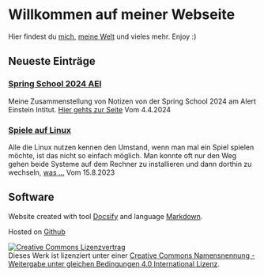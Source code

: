 # Willkommen auf meiner Webseite

Hier findest du [mich](About_Me.md), [meine Welt](Blog.md) und vieles mehr.
Enjoy :)


## Neueste Einträge

### [Spring School 2024 AEI](Blog/Spring-school-2024.md)
Meine Zusammenstellung von Notizen von der Spring School 2024 am Alert Einstein Intitut.
[Hier gehts zur Seite](https://christiang7.github.io/Spring-School-2024/#/) Vom 4.4.2024

### [Spiele auf Linux](Blog/Spiele_auf_Linux.md)

Alle die Linux nutzen kennen den Umstand, wenn man mal ein Spiel spielen
möchte, ist das nicht so einfach möglich. Man konnte oft nur den Weg gehen beide
Systeme auf dem Rechner zu installieren und dann dorthin zu wechseln, [was
...](Blog/Spiele_auf_Linux.md) Vom 15.8.2023


## Software

Website created with tool [Docsify](https://docsify.js.org/) and language [Markdown](https://markdown.de/).

Hosted on [Github](https://github.com/christiang7/novalisgedanken)

<a rel="license" href="http://creativecommons.org/licenses/by-sa/4.0/"><img alt="Creative Commons Lizenzvertrag" style="border-width:0" src="https://i.creativecommons.org/l/by-sa/4.0/88x31.png" /></a><br />Dieses Werk ist lizenziert unter einer <a rel="license" href="http://creativecommons.org/licenses/by-sa/4.0/">Creative Commons Namensnennung - Weitergabe unter gleichen Bedingungen 4.0 International Lizenz</a>.
